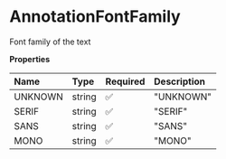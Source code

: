 # AnnotationFontFamily

Font family of the text

**Properties**

| Name    | Type   | Required | Description |
| :------ | :----- | :------- | :---------- |
| UNKNOWN | string | ✅       | "UNKNOWN"   |
| SERIF   | string | ✅       | "SERIF"     |
| SANS    | string | ✅       | "SANS"      |
| MONO    | string | ✅       | "MONO"      |
